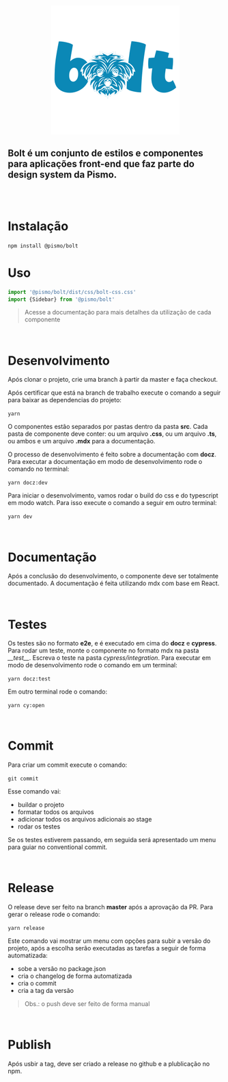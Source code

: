 <div align='center'>
  <img
    src='https://raw.githubusercontent.com/pismo/bolt/develop/boltLogo.svg?sanitize=true'
    alt='Bolt'
    width='300'
  />
</div>

## Bolt é um conjunto de estilos e componentes para aplicações front-end que faz parte do design system da Pismo.
<br/><br/>
# Instalação

`npm install @pismo/bolt`

# Uso

```typescript
import '@pismo/bolt/dist/css/bolt-css.css'
import {Sidebar} from '@pismo/bolt'
```

> Acesse a documentação para mais detalhes da utilização de cada componente

<br/>

# Desenvolvimento

Após clonar o projeto, crie uma branch à partir da master e faça checkout.

Após certificar que está na branch de trabalho execute o comando a seguir para baixar as dependencias do projeto:

`yarn`

O componentes estão separados por pastas dentro da pasta **src**. Cada pasta de componente deve conter: ou um arquivo **.css**, ou um arquivo **.ts**, ou ambos e um arquivo **.mdx** para a documentação.

O processo de desenvolvimento é feito sobre a documentação com **docz**. Para executar a documentação em modo de desenvolvimento rode o comando no terminal: 

`yarn docz:dev`

Para iniciar o desenvolvimento, vamos rodar o build do css e do typescript em modo watch. Para isso execute o comando a seguir em outro terminal:

`yarn dev`

<br/>

# Documentação

Após a conclusão do desenvolvimento, o componente deve ser totalmente documentado. A documentação é feita utilizando mdx com base em React.

<br/>

# Testes

Os testes são no formato **e2e**, e é executado em cima do **docz** e **cypress**. Para rodar um teste, monte o componente no formato mdx na pasta *\_\_test\_\_*. Escreva o teste na pasta *cypress/integration*.
Para executar em modo de desenvolvimento rode o comando em um terminal:

`yarn docz:test`

Em outro terminal rode o comando:

`yarn cy:open`

<br/>

# Commit

Para criar um commit execute o comando:

`git commit`

Esse comando vai:
- buildar o projeto
- formatar todos os arquivos
- adicionar todos os arquivos adicionais ao stage
- rodar os testes

Se os testes estiverem passando, em seguida será apresentado um menu para guiar no conventional commit.

<br/>

# Release

O release deve ser feito na branch **master** após a aprovação da PR.
Para gerar o release rode o comando:

`yarn release`

Este comando vai mostrar um menu com opções para subir a versão do projeto, após a escolha serão executadas as tarefas a seguir de forma automatizada:

- sobe a versão no package.json
- cria o changelog de forma automatizada
- cria o commit
- cria a tag da versão

> Obs.: o push deve ser feito de forma manual

<br/>

# Publish

Após usbir a tag, deve ser criado a release no github e a plublicação no npm.